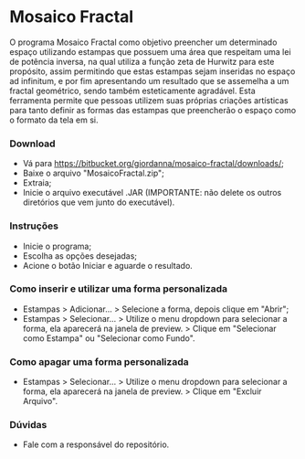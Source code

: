# Mosaico Fractal #
O programa Mosaico Fractal como objetivo preencher um determinado espaço utilizando estampas que possuem uma área que respeitam uma lei de potência inversa, na qual utiliza a função zeta de Hurwitz para este propósito, assim permitindo que estas estampas sejam inseridas no espaço ad infinitum, e por fim apresentando um resultado que se assemelha a um fractal geométrico, sendo também esteticamente agradável. Esta ferramenta permite que pessoas utilizem suas próprias criações artísticas para tanto definir as formas das estampas que preencherão o espaço como o formato da tela em si.

### Download ###
* Vá para https://bitbucket.org/giordanna/mosaico-fractal/downloads/;
* Baixe o arquivo "MosaicoFractal.zip";
* Extraia;
* Inicie o arquivo executável .JAR (IMPORTANTE: não delete os outros diretórios que vem junto do executável).

### Instruções ###
* Inicie o programa;
* Escolha as opções desejadas;
* Acione o botão Iniciar e aguarde o resultado.

### Como inserir e utilizar uma forma personalizada ###
* Estampas > Adicionar... > Selecione a forma, depois clique em "Abrir";
* Estampas > Selecionar... > Utilize o menu dropdown para selecionar a forma, ela aparecerá na janela de preview. > Clique em "Selecionar como Estampa" ou "Selecionar como Fundo".

### Como apagar uma forma personalizada ###
* Estampas > Selecionar... > Utilize o menu dropdown para selecionar a forma, ela aparecerá na janela de preview. > Clique em "Excluir Arquivo".

### Dúvidas ###
* Fale com a responsável do repositório.
